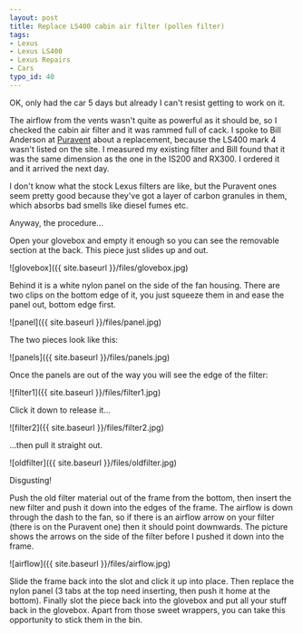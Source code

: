 ```yaml
---
layout: post
title: Replace LS400 cabin air filter (pollen filter)
tags:
- Lexus
- Lexus LS400
- Lexus Repairs
- Cars
typo_id: 40
---
```

OK, only had the car 5 days but already I can't resist getting to work on it.

The airflow from the vents wasn't quite as powerful as it should be, so I checked the cabin air filter and it was rammed full of cack.  I spoke to Bill Anderson at [Puravent](http://www.puravent.co.uk/) about a replacement, because the LS400 mark 4 wasn't listed on the site.  I measured my existing filter and Bill found that it was the same dimension as the one in the IS200 and RX300.  I ordered it and it arrived the next day.

<!-- read more -->
I don't know what the stock Lexus filters are like, but the Puravent ones seem pretty good because they've got a layer of carbon granules in them, which absorbs bad smells like diesel fumes etc.

Anyway, the procedure...

Open your glovebox and empty it enough so you can see the removable section at the back.  This piece just slides up and out.

![glovebox]({{ site.baseurl }}/files/glovebox.jpg)

Behind it is a white nylon panel on the side of the fan housing.  There are two clips on the bottom edge of it, you just squeeze them in and ease the panel out, bottom edge first.

![panel]({{ site.baseurl }}/files/panel.jpg)

The two pieces look like this:

![panels]({{ site.baseurl }}/files/panels.jpg)

Once the panels are out of the way you will see the edge of the filter:

![filter1]({{ site.baseurl }}/files/filter1.jpg)

Click it down to release it...

![filter2]({{ site.baseurl }}/files/filter2.jpg)

...then pull it straight out.

![oldfilter]({{ site.baseurl }}/files/oldfilter.jpg)

Disgusting!

Push the old filter material out of the frame from the bottom, then insert the new filter and push it down into the edges of the frame.  The airflow is down through the dash to the fan, so if there is an airflow arrow on your filter (there is on the Puravent one) then it should point downwards.  The picture shows the arrows on the side of the filter before I pushed it down into the frame.

![airflow]({{ site.baseurl }}/files/airflow.jpg)

Slide the frame back into the slot and click it up into place.  Then replace the nylon panel (3 tabs at the top need inserting, then push it home at the bottom).  Finally slot the piece back into the glovebox and put all your stuff back in the glovebox.  Apart from those sweet wrappers, you can take this opportunity to stick them in the bin. 
